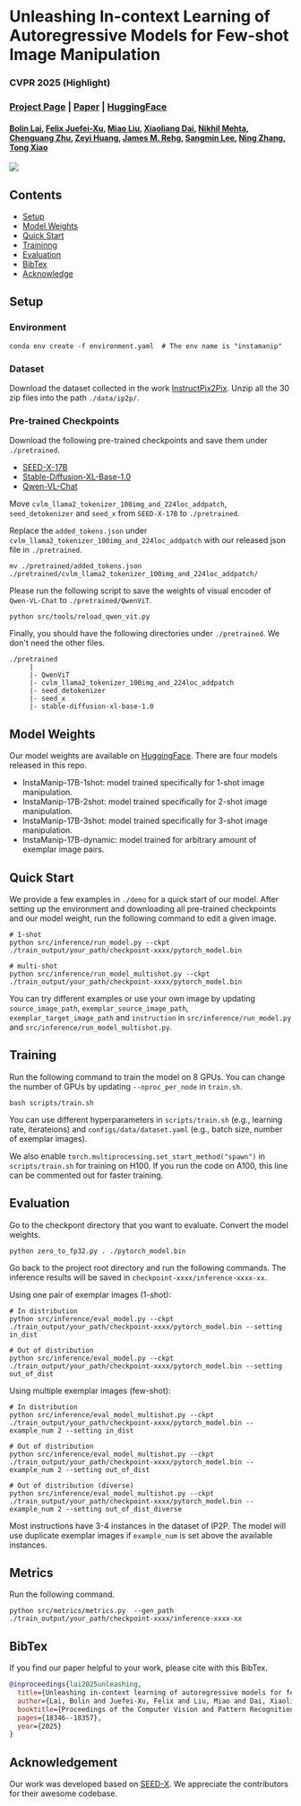 # Unleashing In-context Learning of Autoregressive Models for Few-shot Image Manipulation

### CVPR 2025 (Highlight)

### [Project Page](https://bolinlai.github.io/projects/InstaManip/) | [Paper](https://arxiv.org/pdf/2412.01027) | [HuggingFace](https://huggingface.co/bolinlai/InstaManip)

#### [Bolin Lai](https://bolinlai.github.io/), [Felix Juefei-Xu](https://xujuefei.com/), [Miao Liu](https://aptx4869lm.github.io/), [Xiaoliang Dai](https://sites.google.com/view/xiaoliangdai/), [Nikhil Mehta](https://hockeybro12.github.io/), [Chenguang Zhu](https://cs.stanford.edu/~cgzhu/), [Zeyi Huang](https://oodbag.github.io/), [James M. Rehg](https://rehg.org/), [Sangmin Lee](https://sites.google.com/view/sangmin-lee), [Ning Zhang](https://n-zhang.github.io/), [Tong Xiao](http://xiaotong.me/)


<img src="https://bolinlai.github.io/projects/InstaManip/figures/teaser.png"/>


## Contents

- [Setup](#setup)
- [Model Weights](#model-weights)
- [Quick Start](#quick-start)
- [Traininng](#training)
- [Evaluation](#evaluation)
- [BibTex](#bibtex)
- [Acknowledge](#acknowledgement)


## Setup

### Environment

```shell
conda env create -f environment.yaml  # The env name is "instamanip"
```

### Dataset

Download the dataset collected in the work [InstructPix2Pix](https://instruct-pix2pix.eecs.berkeley.edu/clip-filtered-dataset/). Unzip all the 30 zip files into the path `./data/ip2p/`.


### Pre-trained Checkpoints

Download the following pre-trained checkpoints and save them under `./pretrained`.

- [SEED-X-17B](https://huggingface.co/AILab-CVC/SEED-X-17B/tree/main)
- [Stable-Diffusion-XL-Base-1.0](https://huggingface.co/stabilityai/stable-diffusion-xl-base-1.0/tree/main)
- [Qwen-VL-Chat](https://huggingface.co/Qwen/Qwen-VL-Chat/tree/main)

Move  `cvlm_llama2_tokenizer_100img_and_224loc_addpatch`, `seed_detokenizer` and `seed_x` from `SEED-X-17B` to `./pretrained`.

Replace the `added_tokens.json` under `cvlm_llama2_tokenizer_100img_and_224loc_addpatch` with our released json file in `./pretrained`.

```shell
mv ./pretrained/added_tokens.json ./pretrained/cvlm_llama2_tokenizer_100img_and_224loc_addpatch/
```

Please run the following script to save the weights of visual encoder of `Qwen-VL-Chat` to `./pretrained/QwenViT`.

```shell
python src/tools/reload_qwen_vit.py
```

Finally, you should have the following directories under `./pretrained`. We don't need the other files.

```
./pretrained
     |
     |- QwenViT
     |- cvlm_llama2_tokenizer_100img_and_224loc_addpatch
     |- seed_detokenizer
     |- seed_x
     |- stable-diffusion-xl-base-1.0
```


## Model Weights

Our model weights are available on [HuggingFace](https://huggingface.co/bolinlai/InstaManip). There are four models released in this repo.

- InstaManip-17B-1shot: model trained specifically for 1-shot image manipulation.
- InstaManip-17B-2shot: model trained specifically for 2-shot image manipulation.
- InstaManip-17B-3shot: model trained specifically for 3-shot image manipulation.
- InstaManip-17B-dynamic: model trained for arbitrary amount of exemplar image pairs.

## Quick Start

We provide a few examples in `./demo` for a quick start of our model. After setting up the environment and downloading all pre-trained checkpoints and our model weight, run the following command to edit a given image.

```shell
# 1-shot
python src/inference/run_model.py --ckpt ./train_output/your_path/checkpoint-xxxx/pytorch_model.bin

# multi-shot
python src/inference/run_model_multishot.py --ckpt ./train_output/your_path/checkpoint-xxxx/pytorch_model.bin
```

You can try different examples or use your own image by updating `source_image_path`, `exemplar_source_image_path`, `exemplar_target_image_path` and `instruction` in `src/inference/run_model.py` and `src/inference/run_model_multishot.py`.


## Training

Run the following command to train the model on 8 GPUs. You can change the number of GPUs by updating `--nproc_per_node` in `train.sh`.

```shell
bash scripts/train.sh
```

You can use different hyperparameters in `scripts/train.sh` (e.g., learning rate, iterateions) and `configs/data/dataset.yaml` (e.g., batch size, number of exemplar images).

We also enable `torch.multiprocessing.set_start_method("spawn")` in `scripts/train.sh` for training on H100. If you run the code on A100, this line can be commented out for faster training.


## Evaluation

Go to the checkpont directory that you want to evaluate. Convert the model weights.

```shell
python zero_to_fp32.py . ./pytorch_model.bin
```

Go back to the project root directory and run the following commands. The inference results will be saved in `checkpoint-xxxx/inference-xxxx-xx`.

Using one pair of exemplar images (1-shot):

```shell
# In distribution
python src/inference/eval_model.py --ckpt ./train_output/your_path/checkpoint-xxxx/pytorch_model.bin --setting in_dist

# Out of distribution
python src/inference/eval_model.py --ckpt ./train_output/your_path/checkpoint-xxxx/pytorch_model.bin --setting out_of_dist
```

Using multiple exemplar images (few-shot):


```shell
# In distribution
python src/inference/eval_model_multishot.py --ckpt ./train_output/your_path/checkpoint-xxxx/pytorch_model.bin --example_num 2 --setting in_dist

# Out of distribution
python src/inference/eval_model_multishot.py --ckpt ./train_output/your_path/checkpoint-xxxx/pytorch_model.bin --example_num 2 --setting out_of_dist

# Out of distribution (diverse)
python src/inference/eval_model_multishot.py --ckpt ./train_output/your_path/checkpoint-xxxx/pytorch_model.bin --example_num 2 --setting out_of_dist_diverse
```

Most instructions have 3-4 instances in the dataset of IP2P. The model will use duplicate exemplar images if ``example_num`` is set above the available instances.


## Metrics

Run the following command.

```shell
python src/metrics/metrics.py  --gen_path ./train_output/your_path/checkpoint-xxxx/inference-xxxx-xx
```


## BibTex

If you find our paper helpful to your work, please cite with this BibTex.

```BibTex
@inproceedings{lai2025unleashing,
  title={Unleashing in-context learning of autoregressive models for few-shot image manipulation},
  author={Lai, Bolin and Juefei-Xu, Felix and Liu, Miao and Dai, Xiaoliang and Mehta, Nikhil and Zhu, Chenguang and Huang, Zeyi and Rehg, James M and Lee, Sangmin and Zhang, Ning and others},
  booktitle={Proceedings of the Computer Vision and Pattern Recognition Conference},
  pages={18346--18357},
  year={2025}
}
```


## Acknowledgement

Our work was developed based on [SEED-X](https://github.com/AILab-CVC/SEED-X). We appreciate the contributors for their awesome codebase.
